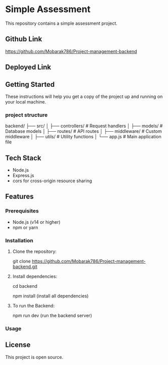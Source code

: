 # Simple Assessment

This repository contains a simple assessment project.

## Github Link

https://github.com/Mobarak786/Project-management-backend

## Deployed Link

## Getting Started

These instructions will help you get a copy of the project up and running on your local machine.

### project structure

backend/
├── src/
│ ├── controllers/ # Request handlers
│ ├── models/ # Database models
│ ├── routes/ # API routes
│ ├── middleware/ # Custom middleware
│ ├── utils/ # Utility functions
│ └── app.js # Main application file

## Tech Stack

- Node.js
- Express.js
- cors for cross-origin resource sharing

## Features

### Prerequisites

- Node.js (v14 or higher)
- npm or yarn

### Installation

1.  Clone the repository:

    git clone https://github.com/Mobarak786/Project-management-backend.git

2.  Install dependencies:

    cd backend

    npm install (install all dependencies)

3.  To run the Backend:

    npm run dev (run the backend server)

### Usage

## License

This project is open source.
